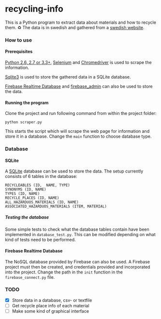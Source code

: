 # recycling-info

This is a Python program to extract data about materials and how to recycle them. ♻️ The data is in swedish and gathered from a [swedish website](https://www.stockholmvattenochavfall.se/avfall-och-atervinning/sortera-dina-sopor/sorteringsguiden/).

### How to use
#### Prerequisites
[Python 2.6, 2.7 or 3.3+](https://www.python.org/downloads/), [Selenium](https://selenium-python.readthedocs.io/) and [Chromedriver](https://chromedriver.chromium.org/) is used to scrape the information.  

[Sqlite3](https://docs.python.org/3/library/sqlite3.html) is used to store the gathered data in a SQLite database.

[Firebase Realtime Database](https://firebase.google.com/docs/database/) and [firebase_admin](https://firebase.google.com/docs/reference/admin/python) can also be used to store the data.

#### Running the program
Clone the project and run following command from within the project folder:
```
python scraper.py
```

This starts the script which will scrape the web page for information and store it in a database. Change the `main` function to choose database type.


### Database
#### SQLite
A [SQLite](https://sqlite.org/index.html) database can be used to store the data. The setup currently consists of 6 tables in the database:

```
RECYCLEABLES (ID,  NAME, TYPE)
SYNONYMS (ID, NAME)
TYPES (ID, NAME)
RECYCLE_PLACES (ID, NAME)
ALL_HAZARDUOS_MATERIALS (ID, NAME)
ASSOCIATED_HAZARDUOS_MATERIALS (ITEM, MATERIAL)
```

##### Testing the database
Some simple tests to check what the database tables contain have been implemented in ``database_test.py``. This can be modified depending on what kind of tests need to be performed.

#### Firebase Realtime Database
The NoSQL database provided by Firebase can also be used. A Firebase project must then be created, and credentials provided and incorporated into the project. Change the path in the `init` function in the `firebase_connect.py` file.


### TODO
- [X] Store data in a database, csv- or textfile
- [ ] Get recycle place info of each material
- [ ] Make some kind of graphical interface
